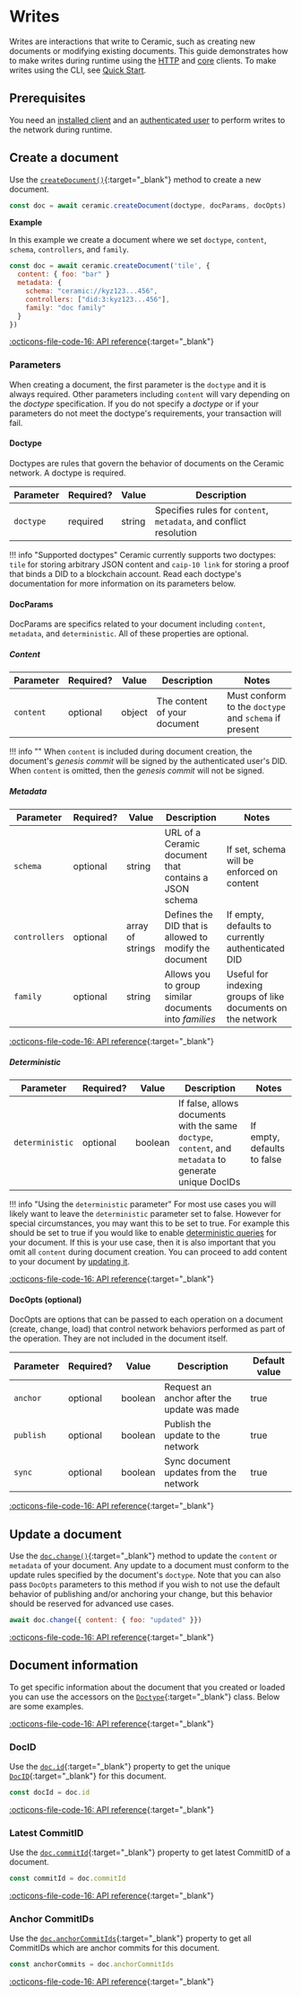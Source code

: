 # Writes
Writes are interactions that write to Ceramic, such as creating new documents or modifying existing documents. This guide demonstrates how to make writes during runtime using the [HTTP](../reference/javascript/clients.md#http-client) and [core](../reference/javascript/clients.md#core-client) clients. To make writes using the CLI, see [Quick Start](quick-start.md).

## Prerequisites
You need an [installed client](installation.md) and an [authenticated user](authentication.md) to perform writes to the network during runtime.

## Create a document
Use the [`createDocument()`](https://developers.ceramic.network/reference/typescript/interfaces/_ceramicnetwork_common.ceramicapi-1.html#createdocument){:target="_blank"} method to create a new document.

```javascript
const doc = await ceramic.createDocument(doctype, docParams, docOpts)
```

**Example**

In this example we create a document where we set `doctype`, `content`, `schema`, `controllers`, and `family`.

```javascript
const doc = await ceramic.createDocument('tile', {
  content: { foo: "bar" }
  metadata: {
    schema: "ceramic://kyz123...456",
    controllers: ["did:3:kyz123...456"],
    family: "doc family"
  }
})
```

[:octicons-file-code-16: API reference](https://developers.ceramic.network/reference/typescript/interfaces/_ceramicnetwork_common.ceramicapi-1.html#createdocument){:target="_blank"}

### Parameters
When creating a document, the first parameter is the `doctype` and it is always required. Other parameters including `content` will vary depending on the *doctype* specification. If you do not specify a *doctype* or if your parameters do not meet the doctype's requirements, your transaction will fail.

#### Doctype
Doctypes are rules that govern the behavior of documents on the Ceramic network. A doctype is required.

| Parameter     | Required?   | Value            | Description |
| ------------- | ----------- | ---------------- | ----------- |
| `doctype`     | required    | string           | Specifies rules for `content`, `metadata`, and conflict resolution |

!!! info "Supported doctypes"
    Ceramic currently supports two doctypes: `tile` for storing arbitrary JSON content and `caip-10 link` for storing a proof that binds a DID to a blockchain account. Read each doctype's documentation for more information on its parameters below.

#### DocParams
DocParams are specifics related to your document including `content`, `metadata`, and `deterministic`. All of these properties are optional.

##### Content

| Parameter     | Required?   | Value            | Description | Notes |
| ------------- | ----------- | ---------------- | ----------- | ----- |
| `content`     | optional    | object           | The content of your document | Must conform to the `doctype` and `schema` if present |

!!! info ""
    When `content` is included during document creation, the document's *genesis commit* will be signed by the authenticated user's DID. When `content` is omitted, then the *genesis commit* will not be signed.

##### Metadata

| Parameter     | Required?   | Value               | Description | Notes |
| ------------- | ----------- | ------------------- | ----------- | ----- |
| `schema`      | optional    | string              | URL of a Ceramic document that contains a JSON schema  | If set, schema will be enforced on content |
| `controllers` | optional    | array of strings    | Defines the DID that is allowed to modify the document | If empty, defaults to currently authenticated DID |
| `family`      | optional    | string              | Allows you to group similar documents into *families* | Useful for indexing groups of like documents on the network | 

[:octicons-file-code-16: API reference](https://developers.ceramic.network/reference/typescript/interfaces/_ceramicnetwork_common.docmetadata-1.html){:target="_blank"}

##### Deterministic

| Parameter         | Required?   | Value            | Description | Notes |
| ----------------- | ----------- | ---------------- | ----------- | ----- |
| `deterministic`   | optional    | boolean          | If false, allows documents with the same `doctype`, `content`, and `metadata` to generate unique DocIDs | If empty, defaults to false |

!!! info "Using the `deterministic` parameter"
    For most use cases you will likely want to leave the `deterministic` parameter set to false. However for special circumstances, you may want this to be set to true. For example this should be set to true if you would like to enable [deterministic queries](queries.md#query-a-deterministic-document) for your document. If this is your use case, then it is also important that you omit all `content` during document creation. You can proceed to add content to your document by [updating it](#update-a-document).

[:octicons-file-code-16: API reference](https://developers.ceramic.network/reference/typescript/interfaces/_ceramicnetwork_common.docparams-1.html#deterministic){:target="_blank"}

#### DocOpts (optional)
DocOpts are options that can be passed to each operation on a document (create, change, load) that control network behaviors performed as part of the operation.  They are not included in the document itself.

| Parameter     | Required?   | Value            | Description | Default value |
| ------------- | ----------- | ---------------- | ----------- | ----- |
| `anchor`      | optional    | boolean          | Request an anchor after the update was made | true |
| `publish`     | optional    | boolean          | Publish the update to the network | true |
| `sync`        | optional    | boolean          | Sync document updates from the network | true |
 
[:octicons-file-code-16: API reference](https://developers.ceramic.network/reference/typescript/interfaces/_ceramicnetwork_common.docopts-1.html){:target="_blank"}


## Update a document
Use the [`doc.change()`](https://developers.ceramic.network/reference/typescript/classes/_ceramicnetwork_common.doctype-1.html#change){:target="_blank"} method to update the `content` or `metadata` of your document. Any update to a document must conform to the update rules specified by the document's `doctype`. Note that you can also pass `DocOpts` parameters to this method if you wish to not use the default behavior of publishing and/or anchoring your change, but this behavior should be reserved for advanced use cases.

```javascript
await doc.change({ content: { foo: "updated" }})
```

[:octicons-file-code-16: API reference](https://developers.ceramic.network/reference/typescript/classes/_ceramicnetwork_common.doctype-1.html#change){:target="_blank"}

## Document information
To get specific information about the document that you created or loaded you can use the accessors on the [`Doctype`](https://developers.ceramic.network/reference/typescript/classes/_ceramicnetwork_common.doctype-1.html){:target="_blank"} class. Below are some examples.

[:octicons-file-code-16: API reference](https://developers.ceramic.network/reference/typescript/classes/_ceramicnetwork_common.doctype-1.html){:target="_blank"}

### DocID
Use the [`doc.id`](https://developers.ceramic.network/reference/typescript/classes/_ceramicnetwork_common.doctype-1.html#id){:target="_blank"} property to get the unique [`DocID`](https://developers.ceramic.network/reference/typescript/classes/_ceramicnetwork_docid.docid.html){:target="_blank"} for this document.

```javascript
const docId = doc.id
```

[:octicons-file-code-16: API reference](https://developers.ceramic.network/reference/typescript/classes/_ceramicnetwork_common.doctype-1.html#id){:target="_blank"}

### Latest CommitID
Use the [`doc.commitId`](https://developers.ceramic.network/reference/typescript/classes/_ceramicnetwork_common.doctype-1.html#commitid){:target="_blank"} property to get latest CommitID of a document.

```javascript
const commitId = doc.commitId
```

[:octicons-file-code-16: API reference](https://developers.ceramic.network/reference/typescript/classes/_ceramicnetwork_common.doctype-1.html#commitid){:target="_blank"}

### Anchor CommitIDs
Use the [`doc.anchorCommitIds`](https://developers.ceramic.network/reference/typescript/classes/_ceramicnetwork_common.doctype-1.html#anchorcommitids){:target="_blank"} property to get all CommitIDs which are anchor commits for this document.

```javascript
const anchorCommits = doc.anchorCommitIds
```

[:octicons-file-code-16: API reference](https://developers.ceramic.network/reference/typescript/classes/_ceramicnetwork_common.doctype-1.html#anchorcommitids){:target="_blank"}


</br>
</br>
</br>
